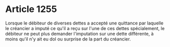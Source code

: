 # Article 1255

Lorsque le débiteur de diverses dettes a accepté une quittance par laquelle le créancier a imputé ce qu'il a reçu sur l'une de ces dettes spécialement, le débiteur ne peut plus demander l'imputation sur une dette différente, à moins qu'il n'y ait eu dol ou surprise de la part du créancier.